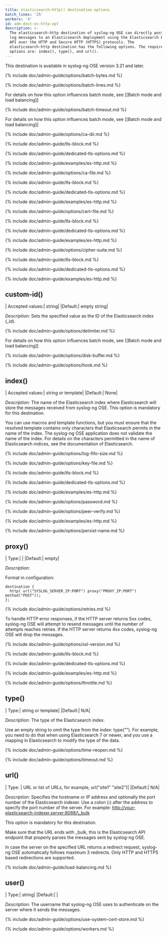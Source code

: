 ```yaml
---
title: elasticsearch-http() destination options
batch_lines: '25'
workers: '4'
id: adm-dest-es-http-opt
description: >-
  The elasticsearch-http destination of syslog-ng OSE can directly post
  log messages to an Elasticsearch deployment using the Elasticsearch Bulk
  API over the HTTP and Secure HTTP (HTTPS) protocols. The
  elasticsearch-http destination has the following options. The required
  options are: index(), type(), and url().
---
```


This destination is available in syslog-ng OSE version 3.21 and later.

{% include doc/admin-guide/options/batch-bytes.md %}

{% include doc/admin-guide/options/batch-lines.md %}

For details on how this option influences batch mode, see
[[Batch mode and load balancing]]

{% include doc/admin-guide/options/batch-timeout.md %}

For details on how this option influences batch mode, see
[[Batch mode and load balancing]]

{% include doc/admin-guide/options/ca-dir.md %}

{% include doc/admin-guide/tls-block.md %}

{% include doc/admin-guide/dedicated-tls-options.md %}

{% include doc/admin-guide/examples/es-http.md %}

{% include doc/admin-guide/options/ca-file.md %}

{% include doc/admin-guide/tls-block.md %}

{% include doc/admin-guide/dedicated-tls-options.md %}

{% include doc/admin-guide/examples/es-http.md %}

{% include doc/admin-guide/options/cert-file.md %}

{% include doc/admin-guide/tls-block.md %}

{% include doc/admin-guide/dedicated-tls-options.md %}

{% include doc/admin-guide/examples/es-http.md %}

{% include doc/admin-guide/options/cipher-suite.md %}

{% include doc/admin-guide/tls-block.md %}

{% include doc/admin-guide/dedicated-tls-options.md %}

{% include doc/admin-guide/examples/es-http.md %}

## custom-id()

|  Accepted values:|   string|
  |Default:|           empty string|

*Description:* Sets the specified value as the ID of the Elasticsearch
index (_id).

{% include doc/admin-guide/options/delimiter.md %}

For details on how this option influences batch mode, see
[[Batch mode and load balancing]]

{% include doc/admin-guide/options/disk-buffer.md %}

{% include doc/admin-guide/options/hook.md %}

## index()

|  Accepted values:|   string or template|
  |Default:|           None|

*Description:* The name of the Elasticsearch index where Elasticsearch
will store the messages received from syslog-ng OSE. This option is
mandatory for this destination.

You can use macros and template functions, but you must ensure that the
resolved template contains only characters that Elasticsearch permits in
the name of the index. The syslog-ng OSE application does not validate
the name of the index. For details on the characters permitted in the
name of Elasticsearch indices, see the documentation of Elasticsearch.

{% include doc/admin-guide/options/log-fifo-size.md %}

{% include doc/admin-guide/options/key-file.md %}

{% include doc/admin-guide/tls-block.md %}

{% include doc/admin-guide/dedicated-tls-options.md %}

{% include doc/admin-guide/examples/es-http.md %}

{% include doc/admin-guide/options/password.md %}

{% include doc/admin-guide/options/peer-verify.md %}

{% include doc/admin-guide/examples/es-http.md %}

{% include doc/admin-guide/options/persist-name.md %}

## proxy()

|  Type:|      |
  |Default:|   empty|

*Description:*

Format in configuration:

```config
destination {
  http( url("SYSLOG_SERVER_IP:PORT") proxy("PROXY_IP:PORT") method("POST"));
};
```

{% include doc/admin-guide/options/retries.md %}

To handle HTTP error responses, if the HTTP server returns 5xx codes,
syslog-ng OSE will attempt to resend messages until the number of
attempts reaches retries. If the HTTP server returns 4xx codes,
syslog-ng OSE will drop the messages.

{% include doc/admin-guide/options/ssl-version.md %}

{% include doc/admin-guide/tls-block.md %}

{% include doc/admin-guide/dedicated-tls-options.md %}

{% include doc/admin-guide/examples/es-http.md %}

{% include doc/admin-guide/options/throttle.md %}

## type()

|  Type:|      string or template|
  |Default:|   N/A|

*Description:* The type of the Elasticsearch index.

Use an empty string to omit the type from the index: type(""). For
example, you need to do that when using Elasticsearch 7 or newer, and
you use a mapping in Elasticsearch to modify the type of the data.

{% include doc/admin-guide/options/time-reopen.md %}

{% include doc/admin-guide/options/timeout.md %}

## url()

|  Type: |     URL or list of URLs, for example, url(\"site1\" \"site2\")|
  |Default:|   N/A|

*Description:* Specifies the hostname or IP address and optionally the
port number of the Elasticsearch indexer. Use a colon (**:**) after the
address to specify the port number of the server. For example:
<http://your-elasticsearch-indexer.server:8088/\_bulk>

This option is mandatory for this destination.

Make sure that the URL ends with _bulk, this is the Elasticsearch API
endpoint that properly parses the messages sent by syslog-ng OSE.

In case the server on the specified URL returns a redirect request,
syslog-ng OSE automatically follows maximum 3 redirects. Only HTTP and
HTTPS based redirections are supported.

{% include doc/admin-guide/load-balancing.md %}

## user()

|  Type:|      string|
|Default:|   |

*Description:* The username that syslog-ng OSE uses to authenticate on
the server where it sends the messages.

{% include doc/admin-guide/options/use-system-cert-store.md %}

{% include doc/admin-guide/options/workers.md %}
